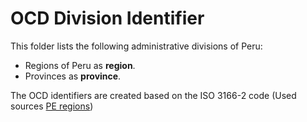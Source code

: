 # OCD Division Identifier

This folder lists the following administrative divisions of Peru: 
* Regions of Peru as **region**.
* Provinces as **province**.

The OCD identifiers are created based on the ISO 3166-2 code (Used sources [PE regions](https://en.wikipedia.org/wiki/ISO_3166-2:PE))
